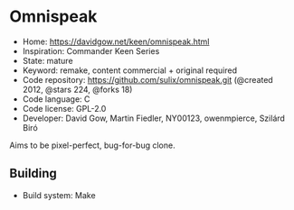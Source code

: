 # Omnispeak

- Home: https://davidgow.net/keen/omnispeak.html
- Inspiration: Commander Keen Series
- State: mature
- Keyword: remake, content commercial + original required
- Code repository: https://github.com/sulix/omnispeak.git (@created 2012, @stars 224, @forks 18)
- Code language: C
- Code license: GPL-2.0
- Developer: David Gow, Martin Fiedler, NY00123, owenmpierce, Szilárd Biró

Aims to be pixel-perfect, bug-for-bug clone.

## Building

- Build system: Make
